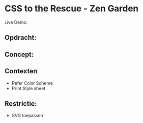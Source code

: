 <!-- # CSS to the Rescue @cmda-minor-web 2020 - 2021

Wij vinden het web fascinerend. De laatste jaren is CSS een volwassen en zeer krachtige taal geworden (niet langer een bottleneck - integendeel). Veel van de (nieuwe) **CSS-lekkernijen** worden echter nog niet ten volle benut. Sommige delen van de spec worden onterecht (nog) niet bemind, andere delen zijn zo groot en complex dat we mogelijkheden nog niet hebben doorgrond. Aan jou de  mooie opdracht om de onontgonnen delen van de CSS-wereld in kaart te brengen.

**In dit vierweekse vak ga je experimenteren met (voor jou) nieuwe CSS technieken - om daarna/mee een innovatieve, experimentele én aangename ervaring te creëren - met vanilla CSS en HTML dus (frameworks, preprocessors, libraries en JS zijn niet toegestaan).**

Nb. Het experiment wordt gewaardeerd - zelfs/zeker als het niet (helemaal) lukt. Voel je vrij om verder te gaan dan de CSS-technieken die je al beheerst.

## Dingen om vooraf te doen
- 🔱 **Fork** deze repository
- ✅ [**Enroll** je voor de minor via de courselector](https://icthva.sharepoint.com/sites/courseselector#/CourseSelector/web-design-and-development/2020-2021) (dan kun je je werk straks ook op [DLO](https://dlo.mijnhva.nl/d2l/home/275640) opleveren)
- 🎥 **Camera's aan** tijdens lessen en co (zorg dat je webcam werkt)
- 📒 **Bekijk** het [programma](https://cmda-minor-web.github.io/css-to-the-rescue-2021/files/CSSttR-Kickoff.pdf) (pdf 30MB) en de [kennismakingsoefening](https://cmda-minor-web.github.io/css-to-the-rescue-2021/oefening.html) alvast even

## Opdrachten
Het vak bestaat uit:
- [Een kennismakingsoefening](https://cmda-minor-web.github.io/css-to-the-rescue-2021/oefening.html)
- [De eindopdracht](https://cmda-minor-web.github.io/css-to-the-rescue-2021/index.html)

De [beoordelingscriteria voor de eindopdracht](https://cmda-minor-web.github.io/css-to-the-rescue-2021/beoordelingsformulier.html) op een rijte.

## Programma
Het vak beslaat 4 weken. Bekijk de [kick-off presentatie](https://cmda-minor-web.github.io/css-to-the-rescue-2021/files/CSSttR-Kickoff.pdf) (pdf 30MB). 

In Teams vind je de [Excel met de indeling en planning](https://teams.microsoft.com/l/file/6E37FED4-91C7-4293-A7C4-C0309D24634D?tenantId=0907bb1e-21fc-476f-8843-02d09ceb59a7&fileType=xlsx&objectUrl=https%3A%2F%2Ficthva.sharepoint.com%2Fsites%2FFDMCI_EDU__CMD20_21_Minor_Web_5i7j73jt%2FShared%20Documents%2F03%20-%20CSS%20to%20the%20Rescue%2FCSS%20to%20the%20rescue%20-%20Indeling%20%26%20Planning.xlsx&baseUrl=https%3A%2F%2Ficthva.sharepoint.com%2Fsites%2FFDMCI_EDU__CMD20_21_Minor_Web_5i7j73jt&serviceName=teams&threadId=19:84bbb4a3b90d40a6b434649359689744@thread.tacv2&groupId=5d001f9a-0a4b-4768-92b1-0f1768328ba3). 
Daar schrijf je je ook in voor themasessies en het eindgesprek.

Colleges, lessen en gesprekken vinden plaats [in Teams](https://teams.microsoft.com/l/channel/19%3a84bbb4a3b90d40a6b434649359689744%40thread.tacv2/03%2520-%2520CSS%2520to%2520the%2520Rescue?groupId=5d001f9a-0a4b-4768-92b1-0f1768328ba3&tenantId=0907bb1e-21fc-476f-8843-02d09ceb59a7).

## Docenten
- Vasilis van Gemert
- Thijs Spijker
- Sanne 't Hooft
- Leonie Smits

## Leerdoelen
- Je kunt experimenteren met (voor jou) nieuwe css-technieken - om de mogelijkheden op waarde te schatten en te gebruiken waar gepast.
- Je hebt begrip van de volle kracht en mogelijkheden van CSS. Je laat zien dat CSS meer kan dan allen web pages 'stylen'.
- Je hebt begrip van de interactie-technieken van CSS (en HTML). De UX is aangenaam bruikbaar binnen de gekozen context(en).
- Je hebt begrip hoe progressive enhancement elegant toe te passen. Je laat zien dat je cascade, inheritance en specificity kunt toepassen.

[](https://docs.google.com/spreadsheets/d/1Xv48MSiACNmnM6nXpGGUb8mJDC459uSaxJszO_zLEp8/edit?usp=sharing)

## De Selector First CSS & No JS aanpak
Het **eerste uitgangspunt** is dat je *geen* ID's en classes gebruikt. Niet omdat ze niet nuttig zijn, maar om te oefenen met de [vele CSS selectoren](https://css-tricks.com/almanac/) die je tot je beschikking hebt. ID's mag je alleen gebruiken om de :target selector te triggeren. En als het echt echt echt niet anders kan, heb je permissie om een paar classes toe te voegen.

Een **tweede uitgangspunt** is dat je *geen* JS gebruikt (i.i.g. zo min mogelijk - het vak heet niet voor niets CSS to the Rescue). Wat met CSS en/of HTML kan mag je *niet* met JS realiseren en het is *niet* toegestaan om CSS properties met JS aan te passen. We vinden het daarentegen wel interessant dat je verkent waar JS en CSS elkaar raken/versterken, bijv. het [uitlezen en aanpassen van CSS custom properties](https://developer.mozilla.org/en-US/docs/Web/CSS/Using_CSS_custom_properties), of bijv. de [animationstart](https://developer.mozilla.org/en-US/docs/Web/API/HTMLElement/animationstart_event), [animationcancel](https://developer.mozilla.org/en-US/docs/Web/API/HTMLElement/animationcancel_event), [animationiteration](https://developer.mozilla.org/en-US/docs/Web/API/HTMLElement/animationiteration_event) en [animationend](https://developer.mozilla.org/en-US/docs/Web/API/HTMLElement/animationend_event) events gebruiken. -->

# CSS to the Rescue - Zen Garden
Live Demo: 
## Opdracht:
## Concept:
## Contexten
- Pefer Color Scheme
- Print Style sheet
## Restrictie:
- SVG toepassen

